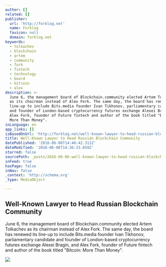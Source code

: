 ```yaml
---
author: []
related: []
publisher:
  url: 'http://forklog.net'
  name: Forklog
  favicon: null
  domain: forklog.net
keywords:
  - tolkachev
  - blockchain
  - artem
  - community
  - fork
  - fintech
  - technology
  - board
  - bitcoin
  - alex
description: >-
  June 6, the management board of Blockchain.community elected Artem Tolkachev
  as its chairman instead of Alex Fork. The same day, the board has renewed its
  line-up to include Bits.media founder Ivan Tikhonov, parliamentary candidate
  and founder of London-based cryptocurrency futures exchange Alexei Bragin, and
  Alex Fork, founder of Future fintech and author of the book titled "Bitcoin:
  More Than Money".
inLanguage: en
app_links: []
isBasedOnUrl: 'http://forklog.net/well-known-lawyer-to-head-russian-blockchain-community/'
title: Well-Known Lawyer to Head Russian Blockchain Community
datePublished: '2016-06-06T14:46:42.311Z'
dateModified: '2016-06-06T14:36:33.659Z'
starred: false
sourcePath: _posts/2016-06-06-well-known-lawyer-to-head-russian-blockchain-community.md
inFeed: true
hasPage: false
inNav: false
_context: 'http://schema.org'
_type: MediaObject

---
```

<article style=""><h1>Well-Known Lawyer to Head Russian Blockchain Community</h1><p>June 6, the management board of Blockchain.community elected Artem Tolkachev as its chairman instead of Alex Fork. The same day, the board has renewed its line-up to include Bits.media founder Ivan Tikhonov, parliamentary candidate and founder of London-based cryptocurrency futures exchange Alexei Bragin, and Alex Fork, founder of Future fintech and author of the book titled "Bitcoin: More Than Money".</p><img src="http://forklog.net/wp-content/uploads/2016/06/bitcoinnews03.png" /></article>